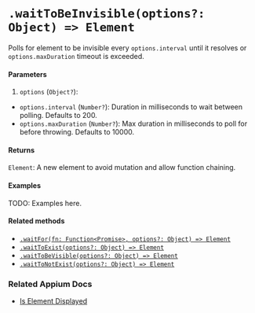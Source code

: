 # `.waitToBeInvisible(options?: Object) => Element`

Polls for element to be invisible every `options.interval` until it resolves or `options.maxDuration` timeout is exceeded.

#### Parameters

1. `options` (`Object?`):
  - `options.interval` (`Number?`): Duration in milliseconds to wait between polling. Defaults to 200.
  - `options.maxDuration` (`Number?`): Max duration in milliseconds to poll for before throwing. Defaults to 10000.

#### Returns

`Element`: A new element to avoid mutation and allow function chaining.

#### Examples

TODO: Examples here.

#### Related methods

- [`.waitFor(fn: Function<Promise>, options?: Object) => Element`](./waitFor.md)
- [`.waitToExist(options?: Object) => Element`](./waitToExist.md)
- [`.waitToBeVisible(options?: Object) => Element`](./waitToBeVisible.md)
- [`.waitToNotExist(options?: Object) => Element`](./waitToNotExist.md)

### Related Appium Docs

- [Is Element Displayed](http://appium.io/docs/en/commands/element/attributes/displayed/)
